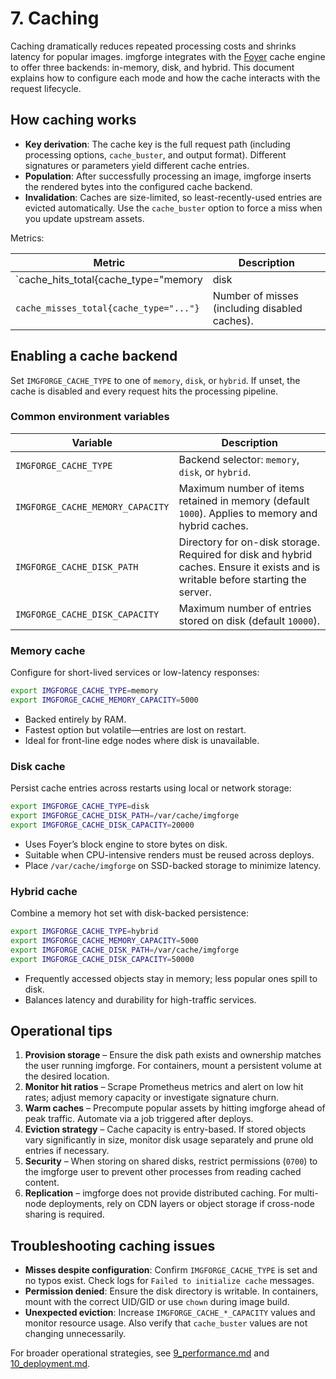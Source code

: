 # 7. Caching

Caching dramatically reduces repeated processing costs and shrinks latency for popular images. imgforge integrates with the [Foyer](https://foyer-rs.github.io/foyer/) cache engine to offer three backends: in-memory, disk, and hybrid. This document explains how to configure each mode and how the cache interacts with the request lifecycle.

## How caching works

- **Key derivation**: The cache key is the full request path (including processing options, `cache_buster`, and output format). Different signatures or parameters yield different cache entries.
- **Population**: After successfully processing an image, imgforge inserts the rendered bytes into the configured cache backend.
- **Invalidation**: Caches are size-limited, so least-recently-used entries are evicted automatically. Use the `cache_buster` option to force a miss when you update upstream assets.

Metrics:

| Metric                                 | Description                                   |
|----------------------------------------|-----------------------------------------------|
| `cache_hits_total{cache_type="memory   | disk                                          |hybrid"}` | Number of successful lookups. |
| `cache_misses_total{cache_type="..."}` | Number of misses (including disabled caches). |

## Enabling a cache backend

Set `IMGFORGE_CACHE_TYPE` to one of `memory`, `disk`, or `hybrid`. If unset, the cache is disabled and every request hits the processing pipeline.

### Common environment variables

| Variable | Description |
| --- | --- |
| `IMGFORGE_CACHE_TYPE` | Backend selector: `memory`, `disk`, or `hybrid`. |
| `IMGFORGE_CACHE_MEMORY_CAPACITY` | Maximum number of items retained in memory (default `1000`). Applies to memory and hybrid caches. |
| `IMGFORGE_CACHE_DISK_PATH` | Directory for on-disk storage. Required for disk and hybrid caches. Ensure it exists and is writable before starting the server. |
| `IMGFORGE_CACHE_DISK_CAPACITY` | Maximum number of entries stored on disk (default `10000`). |

### Memory cache

Configure for short-lived services or low-latency responses:

```bash
export IMGFORGE_CACHE_TYPE=memory
export IMGFORGE_CACHE_MEMORY_CAPACITY=5000
```

- Backed entirely by RAM.
- Fastest option but volatile—entries are lost on restart.
- Ideal for front-line edge nodes where disk is unavailable.

### Disk cache

Persist cache entries across restarts using local or network storage:

```bash
export IMGFORGE_CACHE_TYPE=disk
export IMGFORGE_CACHE_DISK_PATH=/var/cache/imgforge
export IMGFORGE_CACHE_DISK_CAPACITY=20000
```

- Uses Foyer’s block engine to store bytes on disk.
- Suitable when CPU-intensive renders must be reused across deploys.
- Place `/var/cache/imgforge` on SSD-backed storage to minimize latency.

### Hybrid cache

Combine a memory hot set with disk-backed persistence:

```bash
export IMGFORGE_CACHE_TYPE=hybrid
export IMGFORGE_CACHE_MEMORY_CAPACITY=5000
export IMGFORGE_CACHE_DISK_PATH=/var/cache/imgforge
export IMGFORGE_CACHE_DISK_CAPACITY=50000
```

- Frequently accessed objects stay in memory; less popular ones spill to disk.
- Balances latency and durability for high-traffic services.

## Operational tips

1. **Provision storage** – Ensure the disk path exists and ownership matches the user running imgforge. For containers, mount a persistent volume at the desired location.
2. **Monitor hit ratios** – Scrape Prometheus metrics and alert on low hit rates; adjust memory capacity or investigate signature churn.
3. **Warm caches** – Precompute popular assets by hitting imgforge ahead of peak traffic. Automate via a job triggered after deploys.
4. **Eviction strategy** – Cache capacity is entry-based. If stored objects vary significantly in size, monitor disk usage separately and prune old entries if necessary.
5. **Security** – When storing on shared disks, restrict permissions (`0700`) to the imgforge user to prevent other processes from reading cached content.
6. **Replication** – imgforge does not provide distributed caching. For multi-node deployments, rely on CDN layers or object storage if cross-node sharing is required.

## Troubleshooting caching issues

- **Misses despite configuration**: Confirm `IMGFORGE_CACHE_TYPE` is set and no typos exist. Check logs for `Failed to initialize cache` messages.
- **Permission denied**: Ensure the disk directory is writable. In containers, mount with the correct UID/GID or use `chown` during image build.
- **Unexpected eviction**: Increase `IMGFORGE_CACHE_*_CAPACITY` values and monitor resource usage. Also verify that `cache_buster` values are not changing unnecessarily.

For broader operational strategies, see [9_performance.md](9_performance.md) and [10_deployment.md](10_deployment.md).
